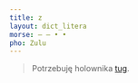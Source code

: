 ```yaml
---
title: z
layout: dict_litera
morse: ‒ ‒ • • 
pho: Zulu
---
```

> Potrzebuję holownika [tug](/dict/t/tug/).